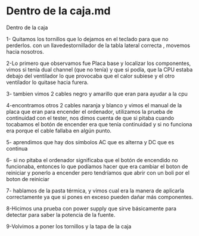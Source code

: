 # Dentro de la caja.md
Dentro de la caja

1- Quitamos los tornillos que lo dejamos en el teclado para que no perderlos.
 con un llavedestornillador de la tabla lateral correcta , movemos hacia nosotros.

2-Lo primero que observamos fue Placa base y localizar los componentes, vimos si tenía dual channel (que no tenía) y que si podía, que la CPU estaba debajo del ventilador lo que provocaba que el calor subiese y el otro ventilador lo quitase hacia furera.

3- tambien vimos 2 cables negro y amarillo que eran para ayudar a la cpu

4-encontramos otros 2 cables naranja y blanco  y vimos el manual de la placa que eran para encender el ordenador, utilizamos la prueba de continuidad con el tester, nos dimos cuenta de que si pitaba cuando tocabamos el botón de encender era que tenía continuidad y si no funciona era porque el cable fallaba en algún punto. 

5- aprendimos que hay dos símbolos AC que es alterna y DC que es continua



6- si no pitaba el ordenador significaba que el botón de encendido no funcionaba, entonces lo que podíamos hacer que era cambiar el boton de reiniciar y ponerlo a encender pero tendríamos que abrir con un boli por el boton de reiniciar

7- hablamos de la pasta térmica, y vimos cual era la manera de aplicarla correctamente ya que si pones en exceso pueden dañar más componentes.

8-Hicimos una prueba con power supply que sirve básicamente para detectar  para saber la potencia de la fuente.

9-Volvimos a poner los tornillos y la tapa de la caja
